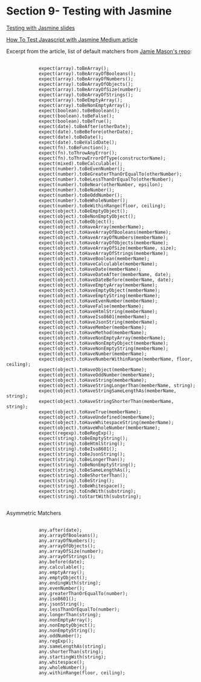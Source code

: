 <h1>Section 9- Testing with Jasmine</h1>
<p><a href="http://webdev.slides.com/eschoppik/testing-with-jasmine#/">Testing with Jasmine slides</a></p>
<p><a href="https://medium.com/backticks-tildes/how-to-test-javascript-with-jasmine-framework-2e2b8dfa7a9e">How To Test Javascript with Jasmine Medium article</a></p>
<p>Excerpt from the article, list of default matchers from <a href="https://github.com/JamieMason/Jasmine-Matchers#jasmines-default-matchers">Jamie Mason's repo</a>: </p>
<pre>
    <code>
            expect(array).toBeArray();
            expect(array).toBeArrayOfBooleans();
            expect(array).toBeArrayOfNumbers();
            expect(array).toBeArrayOfObjects();
            expect(array).toBeArrayOfSize(number);
            expect(array).toBeArrayOfStrings();
            expect(array).toBeEmptyArray();
            expect(array).toBeNonEmptyArray();
            expect(boolean).toBeBoolean();
            expect(boolean).toBeFalse();
            expect(boolean).toBeTrue();
            expect(date).toBeAfter(otherDate);
            expect(date).toBeBefore(otherDate);
            expect(date).toBeDate();
            expect(date).toBeValidDate();
            expect(fn).toBeFunction();
            expect(fn).toThrowAnyError();
            expect(fn).toThrowErrorOfType(constructorName);
            expect(mixed).toBeCalculable();
            expect(number).toBeEvenNumber();
            expect(number).toBeGreaterThanOrEqualTo(otherNumber);
            expect(number).toBeLessThanOrEqualTo(otherNumber);
            expect(number).toBeNear(otherNumber, epsilon);
            expect(number).toBeNumber();
            expect(number).toBeOddNumber();
            expect(number).toBeWholeNumber();
            expect(number).toBeWithinRange(floor, ceiling);
            expect(object).toBeEmptyObject();
            expect(object).toBeNonEmptyObject();
            expect(object).toBeObject();
            expect(object).toHaveArray(memberName);
            expect(object).toHaveArrayOfBooleans(memberName);
            expect(object).toHaveArrayOfNumbers(memberName);
            expect(object).toHaveArrayOfObjects(memberName);
            expect(object).toHaveArrayOfSize(memberName, size);
            expect(object).toHaveArrayOfStrings(memberName);
            expect(object).toHaveBoolean(memberName);
            expect(object).toHaveCalculable(memberName);
            expect(object).toHaveDate(memberName);
            expect(object).toHaveDateAfter(memberName, date);
            expect(object).toHaveDateBefore(memberName, date);
            expect(object).toHaveEmptyArray(memberName);
            expect(object).toHaveEmptyObject(memberName);
            expect(object).toHaveEmptyString(memberName);
            expect(object).toHaveEvenNumber(memberName);
            expect(object).toHaveFalse(memberName);
            expect(object).toHaveHtmlString(memberName);
            expect(object).toHaveIso8601(memberName);
            expect(object).toHaveJsonString(memberName);
            expect(object).toHaveMember(memberName);
            expect(object).toHaveMethod(memberName);
            expect(object).toHaveNonEmptyArray(memberName);
            expect(object).toHaveNonEmptyObject(memberName);
            expect(object).toHaveNonEmptyString(memberName);
            expect(object).toHaveNumber(memberName);
            expect(object).toHaveNumberWithinRange(memberName, floor, ceiling);
            expect(object).toHaveObject(memberName);
            expect(object).toHaveOddNumber(memberName);
            expect(object).toHaveString(memberName);
            expect(object).toHaveStringLongerThan(memberName, string);
            expect(object).toHaveStringSameLengthAs(memberName, string);
            expect(object).toHaveStringShorterThan(memberName, string);
            expect(object).toHaveTrue(memberName);
            expect(object).toHaveUndefined(memberName);
            expect(object).toHaveWhitespaceString(memberName);
            expect(object).toHaveWholeNumber(memberName);
            expect(regexp).toBeRegExp();
            expect(string).toBeEmptyString();
            expect(string).toBeHtmlString();
            expect(string).toBeIso8601();
            expect(string).toBeJsonString();
            expect(string).toBeLongerThan();
            expect(string).toBeNonEmptyString();
            expect(string).toBeSameLengthAs();
            expect(string).toBeShorterThan();
            expect(string).toBeString();
            expect(string).toBeWhitespace();
            expect(string).toEndWith(substring);
            expect(string).toStartWith(substring);
    </code>
</pre>
<p>Asymmetric Matchers</p>
<pre>
    <code>
            any.after(date);
            any.arrayOfBooleans();
            any.arrayOfNumbers();
            any.arrayOfObjects();
            any.arrayOfSize(number);
            any.arrayOfStrings();
            any.before(date);
            any.calculable();
            any.emptyArray();
            any.emptyObject();
            any.endingWith(string);
            any.evenNumber();
            any.greaterThanOrEqualTo(number);
            any.iso8601();
            any.jsonString();
            any.lessThanOrEqualTo(number);
            any.longerThan(string);
            any.nonEmptyArray();
            any.nonEmptyObject();
            any.nonEmptyString();
            any.oddNumber();
            any.regExp();
            any.sameLengthAs(string);
            any.shorterThan(string);
            any.startingWith(string);
            any.whitespace();
            any.wholeNumber();
            any.withinRange(floor, ceiling);
    </code>
</pre>